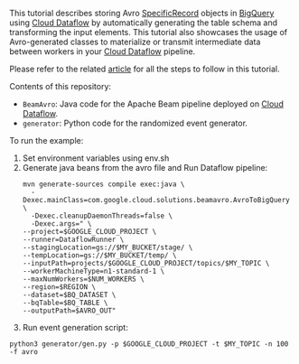 This tutorial describes storing Avro [SpecificRecord](http://avro.apache.org/docs/1.8.1/api/java/index.html?org/apache/avro/specific/SpecificRecord.html) objects in [BigQuery](https://cloud.google.com/bigquery) using [Cloud Dataflow](https://cloud.google.com/dataflow) by automatically generating the table schema and transforming the input elements. This tutorial also showcases the usage of Avro-generated classes to materialize or transmit intermediate data between workers in your [Cloud Dataflow](https://cloud.google.com/dataflow) pipeline.

Please refer to the related [article](https://cloud.google.com/solutions/streaming-avro-records-into-bigquery-using-dataflow) for all the steps to follow in this tutorial.

Contents of this repository:

* `BeamAvro`: Java code for the Apache Beam pipeline deployed on [Cloud Dataflow](https://cloud.google.com/dataflow/).
* `generator`: Python code for the randomized event generator.

To run the example:
1. Set environment variables using env.sh
2. Generate java beans from the avro file and Run Dataflow pipeline: 
    ```shell script
    mvn generate-sources compile exec:java \
      -Dexec.mainClass=com.google.cloud.solutions.beamavro.AvroToBigQuery \
      -Dexec.cleanupDaemonThreads=false \
      -Dexec.args=" \
    --project=$GOOGLE_CLOUD_PROJECT \
    --runner=DataflowRunner \
    --stagingLocation=gs://$MY_BUCKET/stage/ \
    --tempLocation=gs://$MY_BUCKET/temp/ \
    --inputPath=projects/$GOOGLE_CLOUD_PROJECT/topics/$MY_TOPIC \
    --workerMachineType=n1-standard-1 \
    --maxNumWorkers=$NUM_WORKERS \
    --region=$REGION \
    --dataset=$BQ_DATASET \
    --bqTable=$BQ_TABLE \
    --outputPath=$AVRO_OUT"
    ```
4. Run event generation script: 
```shell script
python3 generator/gen.py -p $GOOGLE_CLOUD_PROJECT -t $MY_TOPIC -n 100 -f avro
```
